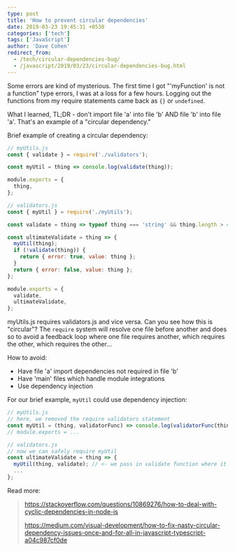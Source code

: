 ```yaml
---
type: post
title: 'How to prevent circular dependencies'
date: 2019-03-23 19:45:31 +0530
categories: ['tech']
tags: ['JavaScript']
author: 'Dave Cohen'
redirect_from:
  - /tech/circular-dependencies-bug/
  - /javascript/2019/03/23/circular-dependencies-bug.html
---
```


Some errors are kind of mysterious. The first time I got "'myFunction' is not a function" type errors, I was at a loss for a few hours. Logging out the functions from my require statements came back as `{}` or `undefined`.

What I learned, TL;DR - don't import file 'a' into file 'b' AND file 'b' into file 'a'. That's an example of a "circular dependency."

Brief example of creating a circular dependency:

```js
// myUtils.js
const { validate } = require('./validators');

const myUtil = thing => console.log(validate(thing));

module.exports = {
  thing,
};

// validators.js
const { myUtil } = require('./myUtils');

const validate = thing => typeof thing === 'string' && thing.length > 42;

const ultimateValidate = thing => {
  myUtil(thing);
  if (!validate(thing)) {
    return { error: true, value: thing };
  }
  return { error: false, value: thing };
};

module.exports = {
  validate,
  ultimateValidate,
};
```

myUtils.js requires validators.js and vice versa. Can you see how this is "circular"? The `require` system will resolve one file before another and does so to avoid a feedback loop where one file requires another, which requires the other, which requires the other...

How to avoid:

- Have file 'a' import dependencies not required in file 'b'
- Have 'main' files which handle module integrations
- Use dependency injection

For our brief example, `myUtil` could use dependency injection:

```js
// myUtils.js
// here, we removed the require validators statement
const myUtil = (thing, validatorFunc) => console.log(validatorFunc(thing));
// module.exports = ...

// validators.js
// now we can safely require myUtil
const ultimateValidate = thing => {
  myUtil(thing, validate); // <- we pass in validate function where it's in scope
  ...
};

```

Read more:

> <https://stackoverflow.com/questions/10869276/how-to-deal-with-cyclic-dependencies-in-node-js>
>
> <https://medium.com/visual-development/how-to-fix-nasty-circular-dependency-issues-once-and-for-all-in-javascript-typescript-a04c987cf0de>
